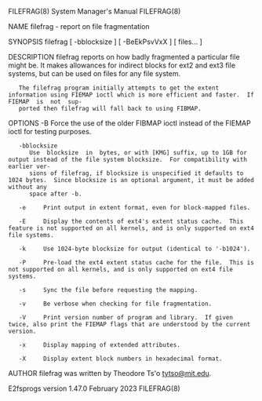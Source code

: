 FILEFRAG(8)							    System Manager's Manual							   FILEFRAG(8)

NAME
       filefrag - report on file fragmentation

SYNOPSIS
       filefrag [ -bblocksize ] [ -BeEkPsvVxX ] [ files...  ]

DESCRIPTION
       filefrag	 reports  on how badly fragmented a particular file might be.  It makes allowances for indirect blocks for ext2 and ext3 file systems, but can
       be used on files for any file system.

       The filefrag program initially attempts to get the extent information using FIEMAP ioctl which is more efficient and faster.  If	 FIEMAP	 is  not  sup‐
       ported then filefrag will fall back to using FIBMAP.

OPTIONS
       -B     Force the use of the older FIBMAP ioctl instead of the FIEMAP ioctl for testing purposes.

       -bblocksize
	      Use  blocksize  in  bytes, or with [KMG] suffix, up to 1GB for output instead of the file system blocksize.  For compatibility with earlier ver‐
	      sions of filefrag, if blocksize is unspecified it defaults to 1024 bytes.	 Since blocksize is an optional argument, it must be added without any
	      space after -b.

       -e     Print output in extent format, even for block-mapped files.

       -E     Display the contents of ext4's extent status cache.  This feature is not supported on all kernels, and is only supported on ext4 file systems.

       -k     Use 1024-byte blocksize for output (identical to '-b1024').

       -P     Pre-load the ext4 extent status cache for the file.  This is not supported on all kernels, and is only supported on ext4 file systems.

       -s     Sync the file before requesting the mapping.

       -v     Be verbose when checking for file fragmentation.

       -V     Print version number of program and library.  If given twice, also print the FIEMAP flags that are understood by the current version.

       -x     Display mapping of extended attributes.

       -X     Display extent block numbers in hexadecimal format.

AUTHOR
       filefrag was written by Theodore Ts'o <tytso@mit.edu>.

E2fsprogs version 1.47.0						 February 2023								   FILEFRAG(8)
